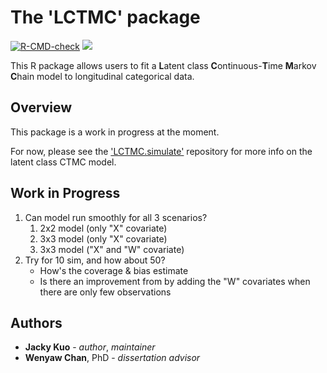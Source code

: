 # The 'LCTMC' package

<!-- badges: start -->
[![R-CMD-check](https://github.com/j-kuo/LCTMC/actions/workflows/R-CMD-check.yaml/badge.svg)](https://github.com/j-kuo/LCTMC/actions/workflows/R-CMD-check.yaml)
[![](https://img.shields.io/badge/R%20version-4.2.1-steelblue.svg)](https://cran.r-project.org/bin/windows/base/old/4.2.1)
<!-- badges: end -->

This R package allows users to fit a **L**atent class **C**ontinuous-**T**ime **M**arkov **C**hain model to longitudinal categorical data. 

## Overview

This package is a work in progress at the moment. 

For now, please see the ['LCTMC.simulate'](https://github.com/j-kuo/LCTMC.simulate) repository for more info on the latent class CTMC model.

## Work in Progress

1. Can model run smoothly for all 3 scenarios?
   1. 2x2 model (only "X" covariate)
   1. 3x3 model (only "X" covariate)
   1. 3x3 model ("X" and "W" covariate)
1. Try for 10 sim, and how about 50?
   * How's the coverage & bias estimate
   * Is there an improvement from by adding the "W" covariates when there are only few observations

## Authors

* **Jacky Kuo** - _author_, _maintainer_
* **Wenyaw Chan**, PhD - _dissertation advisor_